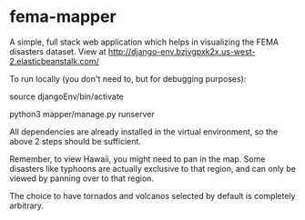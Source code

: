 # fema-mapper
A simple, full stack web application which helps in visualizing the FEMA disasters dataset.
View at http://django-env.bzjvgpxk2x.us-west-2.elasticbeanstalk.com/

To run locally (you don't need to, but for debugging purposes):

source djangoEnv/bin/activate

python3 mapper/manage.py runserver

All dependencies are already installed in the virtual environment, so the above 2 steps should be sufficient.

Remember, to view Hawaii, you might need to pan in the map. Some disasters like typhoons
are actually exclusive to that region, and can only be viewed by panning over to that region.

The choice to have tornados and volcanos selected by default is completely arbitrary.
